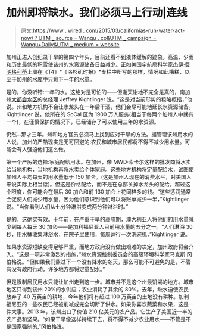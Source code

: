 # 加州即将缺水。我们必须马上行动|连线

> 原文:[https://www . wired . com/2015/03/californias-run-water-act-now/？UTM _ source = Wanqu . co&UTM _ campaign = Wanqu+Daily&UTM _ medium = website](https://www.wired.com/2015/03/californias-run-water-act-now/?utm_source=wanqu.co&utm_campaign=Wanqu+Daily&utm_medium=website)

加州正进入创纪录干旱的第四个年头，目前还看不到液体缓解的迹象。高温、少雨和历史最低的积雪使该州的水资源储备日益减少。正如美国宇航局科学家[杰伊·费明格利蒂](https://science.jpl.nasa.gov/people/Famiglietti/)上周在《T4》*《洛杉矶时报》*专栏中所写的那样，情况如此糟糕，以至于加州的水库中只剩下一年的水量。

是的，你没听错:一年的水。这绝对是可怕的——但谢天谢地不完全是真的，南加州[大都会水区](http://www.mwdh2o.com/index.htm)的总经理 Jeffrey Kightlinger 说。“这是对当前形势的粗略概括，”他说。州和地方机构不会让水龙头在一年后干涸，他们会尽可能地延长水资源储备。Kightlinger 说，他所在的 SoCal 区为 1900 万人服务(相当于每两个加州人中就有一个)，在谨慎保护的情况下，已经储存了可以使用三年的水资源。

仍然...那才三年。州和地方官员必须马上找到应对干旱的方法。据管理该州用水的人说，加州的严酷现实是无可回避的:农民和城市居民都将不得不减少用水量。可能会有人强迫他们这么做。

第一个严厉的选择:家庭配给用水。在加州，像 MWD·索卡尔这样的批发商将水卖给当地机构，当地机构再将水卖给个体家庭。这些地方机构将定量配给水，试图使加州人平均每天的用水量低于 150 加仑。(这是加州人现在的消费水平，对美国人来说实际上相当低)。但这是价格配给，而不是在总部关掉水龙头的配给。超过这个限度，你可能会在最后 30 加仑和前 130 加仑上花同样多的钱。“这些惩罚通常会促使人们减少用水量，因为他们意识到他们可以将账单减少一半，”Kightlinger 说。“当你看到人们从七分钟淋浴变成两分钟淋浴时。”

是的，这确实有效。十年前，在严重干旱的高峰期，澳大利亚人将他们的用水量减少到每人每天 30 加仑——是加利福尼亚人目前用水量的五分之一。“人们淋浴 30 秒，用水桶收集淋浴水，在院子里使用，每周运行一次洗碗机，”Kightlinger 说。

如果水资源短缺变得足够严重，而地方政府没有做出艰难的决定，加州政府将会介入。“这是一项非常激烈的措施，”州水资源控制委员会的高级环境科学家马克斯·冈伯格说。“但如果我们熬过下一个没有降水的冬天，那么可能不可避免的是，不管有没有政府行动，许多地方都将定量配水。”

但是限制居民用水只能让加州走到这一步。城市并不是这个州最饥渴的地方。城市地区只得到该州 20%的水供应；农业消耗了其余的 80%。去年，缺水迫使农民放弃了 40 万英亩的耕地，今年他们将有超过 100 万英亩的土地没有耕种。加利福尼亚的一些农民已经被削减或完全切断了供水。如果你喜欢蔬菜和水果，这是一件大事。2013 年，该州出口了价值 210 亿美元的农产品。它生产了美国近一半的农产品和坚果。“如果干旱像这样持续下去，将不得不减少农业用水——不管是不是国家强制的,”冈伯格说。